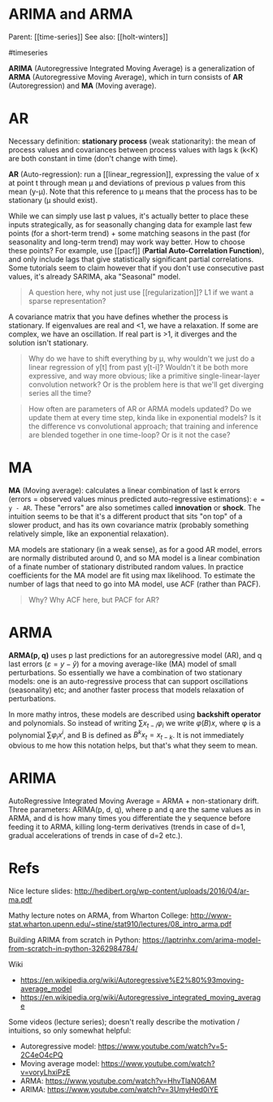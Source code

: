 # ARIMA and ARMA

Parent: [[time-series]]
See also: [[holt-winters]]

#timeseries


**ARIMA** (Autoregressive Integrated Moving Average) is a generalization of **ARMA** (Autoregressive Moving Average), which in turn consists of **AR** (Autoregression) and **MA** (Moving average).

# AR

Necessary definition: **stationary process** (weak stationarity): the mean of process values and covariances between process values with lags k (k<K) are both constant in time (don't change with time).

**AR** (Auto-regression): run a [[linear_regression]], expressing the value of x at point t through mean μ and deviations of previous p values from this mean (y-μ). Note that this reference to μ means that the process has to be stationary (μ should exist).

While we can simply use last p values, it's actually better to place these inputs strategically, as for seasonally changing data for example last few points (for a short-term trend) + some matching seasons in the past (for seasonality and long-term trend) may work way better. How to choose these points? For example, use [[pacf]] (**Partial Auto-Correlation Function**), and only include lags that give statistically significant partial correlations. Some tutorials seem to claim however that if you don't use consecutive past values, it's already SARIMA, aka "Seasonal" model.

> A question here, why not just use [[regularization]]? L1 if we want a sparse representation?

A covariance matrix that you have defines whether the process is stationary. If eigenvalues are real and <1, we have a relaxation. If some are complex, we have an oscillation. If real part is >1, it diverges and the solution isn't stationary.

> Why do we have to shift everything by μ, why wouldn't we just do a linear regression of y[t] from past y[t-i]? Wouldn't it be both more expressive, and way more obvious; like a primitive single-linear-layer convolution network? Or is the problem here is that we'll get diverging series all the time?

> How often are parameters of AR or ARMA models updated? Do we update them at every time step, kinda like in exponential models? Is it the difference vs convolutional approach; that training and inference are blended together in one time-loop? Or is it not the case?

# MA

**MA** (Moving average): calculates a linear combination of last k errors (errors = observed values minus predicted auto-regressive estimations): `e = y - AR`. These "errors" are also sometimes called **innovation** or **shock**. The intuition seems to be that it's a different product that sits "on top" of a slower product, and has its own covariance matrix (probably something relatively simple, like an exponential relaxation). 

MA models are stationary (in a weak sense), as for a good AR model, errors are normally distributed around 0, and so MA model is a linear combination of a finate number of stationary distributed random values. In practice coefficients for the MA model are fit using max likelihood. To estimate the number of lags that need to go into MA model, use ACF (rather than PACF).

> Why? Why ACF here, but PACF for AR?

# ARMA

**ARMA(p, q)** uses p last predictions for an autoregressive model (AR), and q last errors ($ε = y-\hat{y}$)  for a moving average-like (MA) model of small perturbations. So essentially we have a combination of two stationary models: one is an auto-regressive process that can support oscillations (seasonality) etc; and another faster process that models relaxation of perturbations.

In more mathy intros, these models are described using **backshift operator** and polynomials. So instead of writing $\sum x_{t-i} φ_i$  we write $φ(B)x$, where φ is a polynomial $\sum φ_i x^i$, and B is defined as $B^k x_t = x_{t-k}$. It is not immediately obvious to me how this notation helps, but that's what they seem to mean.

# ARIMA

AutoRegressive Integrated Moving Average = ARMA + non-stationary drift. Three parameters: ARIMA(p, d, q), where p and q are the same values as in ARMA, and d is how many times you differentiate the y sequence before feeding it to ARMA, killing long-term derivatives (trends in case of d=1, gradual accelerations of trends in case of d=2 etc.).

# Refs

Nice lecture slides: http://hedibert.org/wp-content/uploads/2016/04/ar-ma.pdf

Mathy lecture notes on ARMA, from Wharton College: http://www-stat.wharton.upenn.edu/~stine/stat910/lectures/08_intro_arma.pdf

Building ARIMA from scratch in Python: https://laptrinhx.com/arima-model-from-scratch-in-python-3262984784/

Wiki
* https://en.wikipedia.org/wiki/Autoregressive%E2%80%93moving-average_model	
* https://en.wikipedia.org/wiki/Autoregressive_integrated_moving_average

Some videos (lecture series); doesn't really describe the motivation / intuitions, so only somewhat helpful:
* Autoregressive model: https://www.youtube.com/watch?v=5-2C4eO4cPQ
* Moving average model: https://www.youtube.com/watch?v=voryLhxiPzE
* ARMA: https://www.youtube.com/watch?v=HhvTlaN06AM
* ARIMA: https://www.youtube.com/watch?v=3UmyHed0iYE